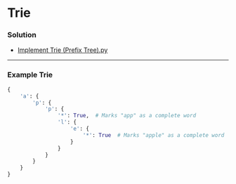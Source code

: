 # Trie
### Solution
 - [Implement Trie (Prefix Tree).py](../Solutions/Implement%20Trie%20(Prefix%20Tree).py)
---

### **Example Trie**

```python
{
    'a': {
        'p': {
            'p': {
                '*': True,  # Marks "app" as a complete word
                'l': {
                    'e': {
                        '*': True  # Marks "apple" as a complete word
                    }
                }
            }
        }
    }
}
```
